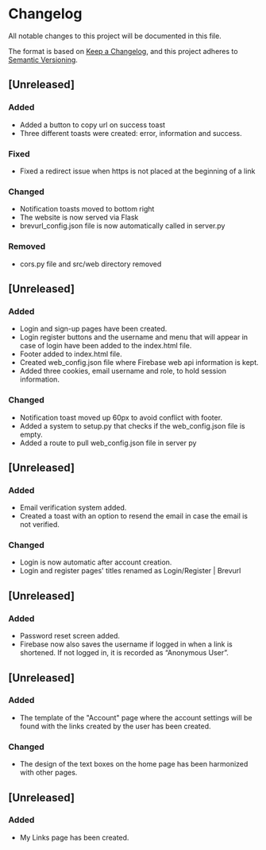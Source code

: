 # Changelog

All notable changes to this project will be documented in this file.

The format is based on [Keep a Changelog](https://keepachangelog.com/en/1.1.0/),
and this project adheres to [Semantic Versioning](https://semver.org/spec/v2.0.0.html).



## [Unreleased]

### Added
- Added a button to copy url on success toast
- Three different toasts were created: error, information and success.

### Fixed
- Fixed a redirect issue when https is not placed at the beginning of a link

### Changed
- Notification toasts moved to bottom right
- The website is now served via Flask
- brevurl_config.json file is now automatically called in server.py

### Removed
- cors.py file and src/web directory removed

## [Unreleased]

### Added
- Login and sign-up pages have been created.
- Login register buttons and the username and menu that will appear in case of login have been added to the index.html file.
- Footer added to index.html file.
- Created web_config.json file where Firebase web api information is kept.
- Added three cookies, email username and role, to hold session information.

### Changed
- Notification toast moved up 60px to avoid conflict with footer.
- Added a system to setup.py that checks if the web_config.json file is empty.
- Added a route to pull web_config.json file in server py

## [Unreleased]

### Added
- Email verification system added.
- Created a toast with an option to resend the email in case the email is not verified.

### Changed
- Login is now automatic after account creation.
- Login and register pages' titles renamed as Login/Register | Brevurl

## [Unreleased]

### Added
- Password reset screen added.
- Firebase now also saves the username if logged in when a link is shortened. If not logged in, it is recorded as “Anonymous User”.


## [Unreleased]

### Added
- The template of the "Account" page where the account settings will be found with the links created by the user has been created.

### Changed
- The design of the text boxes on the home page has been harmonized with other pages.

## [Unreleased]

### Added
- My Links page has been created.